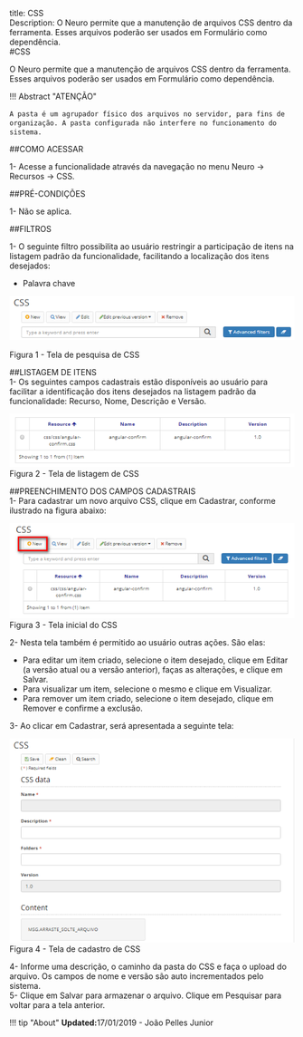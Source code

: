 title: CSS  
Description: O Neuro permite que a manutenção de arquivos CSS dentro da ferramenta. Esses arquivos poderão ser usados em Formulário como dependência.   
#CSS

O Neuro permite que a manutenção de arquivos CSS dentro da ferramenta. Esses arquivos poderão ser usados em Formulário como dependência.     

!!! Abstract "ATENÇÃO"  

    A pasta é um agrupador físico dos arquivos no servidor, para fins de organização. A pasta configurada não interfere no funcionamento do sistema.  

##COMO ACESSAR    

1-  Acesse a funcionalidade através da navegação no menu Neuro → Recursos → CSS.    

##PRÉ-CONDIÇÕES    

1-  Não se aplica.  

##FILTROS  

1-  O seguinte filtro possibilita ao usuário restringir a participação de itens na listagem padrão da funcionalidade, facilitando a localização dos itens desejados:   

 - Palavra chave    

![Screenshot](images/CSS-Filters.png)  

Figura 1 - Tela de pesquisa de CSS  

##LISTAGEM DE ITENS  
1- Os seguintes campos cadastrais estão disponíveis ao usuário para facilitar a identificação dos itens desejados na listagem padrão da funcionalidade: Recurso, Nome, Descrição e Versão.      

![Screenshot](images/CSS-Item-List.png)   
Figura 2 - Tela de listagem de CSS  

##PREENCHIMENTO DOS CAMPOS CADASTRAIS    
1- Para cadastrar um novo arquivo CSS, clique em Cadastrar, conforme ilustrado na figura abaixo:   

![Screenshot](images/CSS-Filling.png)  
Figura 3 - Tela inicial do CSS    

2- Nesta tela também é permitido ao usuário outras ações. São elas:    
 - Para editar um item criado, selecione o item desejado, clique em Editar (a versão atual ou a versão anterior), faças as alterações, e clique em Salvar.    
 - Para visualizar um item, selecione o mesmo e clique em Visualizar.   
 - Para remover um item criado, selecione o item desejado, clique em Remover e confirme a exclusão.  

3- Ao clicar em Cadastrar, será apresentada a seguinte tela:    
 
![Screenshot](images/CSS-registration.png)   
Figura 4 - Tela de cadastro de CSS    

4- Informe uma descrição, o caminho da pasta do CSS e faça o upload do arquivo. Os campos de nome e versão são auto incrementados pelo sistema.   
5- Clique em Salvar para armazenar o arquivo. Clique em Pesquisar para voltar para a tela anterior.    

!!! tip "About"
    <b>Updated:</b>17/01/2019 - João Pelles Junior